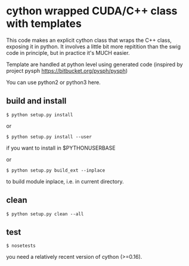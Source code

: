 # cython wrapped CUDA/C++ class with templates

This code makes an explicit cython class that wraps the C++ class, exposing it in python. It involves a little bit more repitition than the swig code in principle, but
in practice it's MUCH easier.

Template are handled at python level using generated code (inspired by project pysph
https://bitbucket.org/pysph/pysph)

You can use python2 or python3 here.

## build and install

`$ python setup.py install`

or

`$ python setup.py install --user`

if you want to install in $PYTHONUSERBASE

or

`$ python setup.py build_ext --inplace`

to build module inplace, i.e. in current directory.

## clean

`$ python setup.py clean --all`

## test

`$ nosetests`

you need a relatively recent version of cython (>=0.16).



